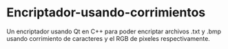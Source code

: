 # Encriptador-usando-corrimientos
Un encriptador usando Qt en C++ para poder encriptar archivos .txt y .bmp usando corrimiento de caracteres y el RGB de pixeles respectivamente.
